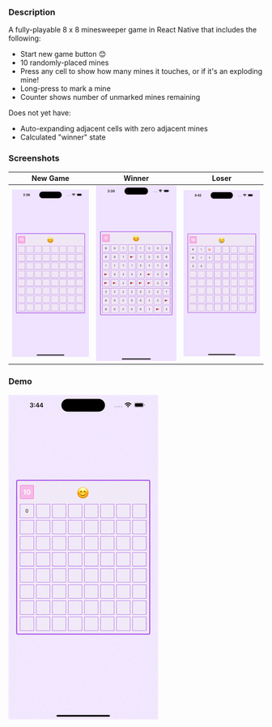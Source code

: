 ### Description

A fully-playable 8 x 8 minesweeper game in React Native that includes the following:

- Start new game button 😊
- 10 randomly-placed mines
- Press any cell to show how many mines it touches, or if it's an exploding mine!
- Long-press to mark a mine
- Counter shows number of unmarked mines remaining

Does not yet have:

- Auto-expanding adjacent cells with zero adjacent mines
- Calculated "winner" state

### Screenshots

| New Game                                | Winner                                 | Loser                                 |
| --------------------------------------- | -------------------------------------- | ------------------------------------- |
| <img src="./assets/new-game-board.png"> | <img src="./assets/winning-board.png"> | <img src="./assets/losing-board.png"> |

### Demo

<img src="./assets/demo.gif">
